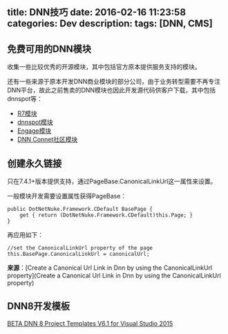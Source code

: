 title: DNN技巧
date: 2016-02-16 11:23:58
categories: Dev
description:
tags: [DNN, CMS]
---

## 免费可用的DNN模块

收集一些比较优秀的开源模块，其中包括官方原本提供服务支持的模块。

还有一些来源于原本开发DNN商业模块的部分公司，由于业务转型需要不再专注DNN平台，故此之前售卖的DNN模块也因此开发源代码供客户下载，其中包括dnnspot等：

+ [R7模块](https://github.com/roman-yagodin?tab=repositories)
+ [dnnspot模块](http://www.dnnspot.com/Downloads)
+ [Engage模块](https://github.com/EngageSoftware)
+ [DNN Connet社区模块](https://github.com/DNN-Connect)

## 创建永久链接

只在7.4.1+版本提供支持，通过PageBase.CanonicalLinkUrl这一属性来设置。

一般模块开发需要设置属性获得PageBase：

    public DotNetNuke.Framework.CDefault BasePage {
        get { return (DotNetNuke.Framework.CDefault)this.Page; }
    }

再应用如下：

    //set the CanonicalLinkUrl property of the page 
    this.BasePage.CanonicalLinkUrl = canonicalUrl;

__来源__：[Create a Canonical Url Link in Dnn by using the CanonicalLinkUrl property](Create a Canonical Url Link in Dnn by using the CanonicalLinkUrl property)

## DNN8开发模板

[BETA DNN 8 Project Templates V6.1 for Visual Studio 2015](https://github.com/ChrisHammond/DNNTemplates/releases/tag/v06.01.00-beta)
